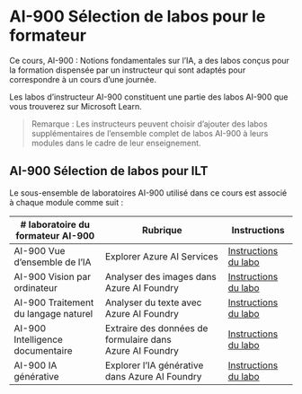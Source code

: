 # AI-900 Sélection de labos pour le formateur

Ce cours, AI-900 : Notions fondamentales sur l’IA, a des labos conçus pour la formation dispensée par un instructeur qui sont adaptés pour correspondre à un cours d’une journée.

Les labos d’instructeur AI-900 constituent une partie des labos AI-900 que vous trouverez sur Microsoft Learn.

> Remarque : Les instructeurs peuvent choisir d’ajouter des labos supplémentaires de l’ensemble complet de labos AI-900 à leurs modules dans le cadre de leur enseignement.

## AI-900 Sélection de labos pour ILT

Le sous-ensemble de laboratoires AI-900 utilisé dans ce cours est associé à chaque module comme suit : 

| # laboratoire du formateur AI-900 | Rubrique | Instructions |
| --- | --- | --- |
| AI-900 Vue d’ensemble de l’IA | Explorer Azure AI Services | [Instructions du labo](https://go.microsoft.com/fwlink/?linkid=2250253) |
| AI-900 Vision par ordinateur | Analyser des images dans Azure AI Foundry | [Instructions du labo](https://go.microsoft.com/fwlink/?linkid=2250145) |
| AI-900 Traitement du langage naturel | Analyser du texte avec Azure AI Foundry | [Instructions du labo](https://go.microsoft.com/fwlink/?linkid=2250314) |
| AI-900 Intelligence documentaire | Extraire des données de formulaire dans Azure AI Foundry | [Instructions du labo](https://go.microsoft.com/fwlink/?linkid=2250315) |
| AI-900 IA générative | Explorer l’IA générative dans Azure AI Foundry | [Instructions du labo](https://go.microsoft.com/fwlink/?linkid=2249955) |


